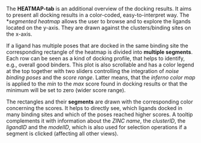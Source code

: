 The **HEATMAP-tab** is an additional overview of the docking results.
It aims to present all docking results in a color-coded, easy-to-interpret way. The \*_segmented heatmap_ allows the user to browse and to explore the ligands located on the y-axis. They are drawn against the clusters/binding sites on the x-axis.

If a ligand has multiple poses that are docked in the same binding site the corresponding rectangle of the heatmap is divided into **multiple segments**. Each row can be seen as a kind of docking profile, that helps to identify, e.g., overall good binders. This plot is also scrollable and has a color legend at the top together with two sliders controlling the integration of _noise binding poses_ and the _score range_. Latter means, that the _inferno color map_ is applied to the _min_ to the _max_ score found in docking results or that the minimum will be set to zero (wider score range).

The rectangles and their **segments** are drawn with the corresponding color concerning the scores. It helps to directly see, which ligands docked in many binding sites and which of the poses reached higher scores. A tooltip complements it with information about the _ZINC name_, the _clusterID_, the _ligandID_ and the _modelID_, which is also used for selection operations if a segment is clicked (affecting all other views).
